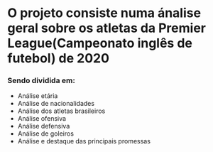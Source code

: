 # O projeto consiste numa ánalise geral sobre os atletas da Premier League(Campeonato inglês de futebol) de 2020
### Sendo dividida em:
* Análise etária
* Análise de nacionalidades
* Análise dos atletas brasileiros
* Análise ofensiva
* Análise defensiva
* Análise de goleiros
* Análise e destaque das principais promessas
